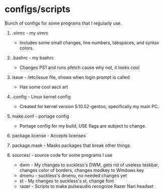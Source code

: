 # configs/scripts

Bunch of configs for some programs that I regularly use.

1. .vimrc - my vimrc
    - Includes some small changes, line numbers, tabspaces, and syntax colors.

2. .bashrc - my bashrc
    - Changes PS1 and runs pfetch cause why not, it looks cool

3. issue - /etc/issue file, shows when login prompt is called
    - Has some cool ascii art

3. .config - Linux kernel config
    - Created for kernel version 5.10.52-gentoo, specifically my main PC.

4. make.conf - portage config
    - Portage config for my build, USE flags are subject to change.

5. package.license - Accepts licenses

6. package.mask - Masks packages that break other things

7. sources/ - source code for some programs I use
    - dwm - My changes to suckless's DWM, gets rid of useless taskbar, changes color of borders, changes modkey to Windows key
    - dmenu - suckless's dmenu, no needed changes yet
    - st - My changes to suckless's st, change font
    - razer - Scripts to make pulseaudio recognize Razer Nari headset
